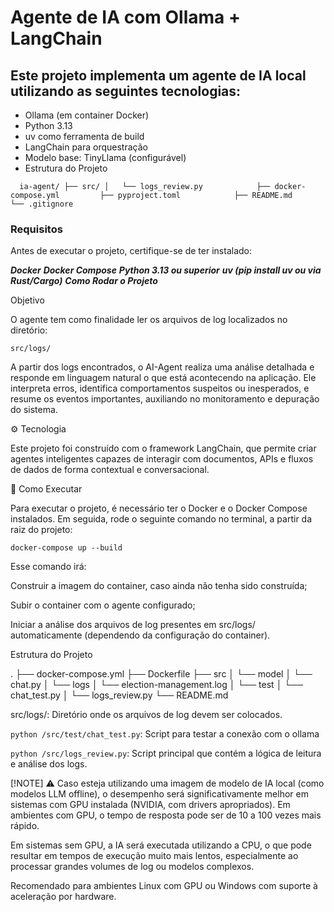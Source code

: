 # Agente de IA com Ollama + LangChain

## Este projeto implementa um agente de IA local utilizando as seguintes tecnologias:

- Ollama (em container Docker)
- Python 3.13
- uv como ferramenta de build
- LangChain para orquestração
- Modelo base: TinyLlama (configurável)
- Estrutura do Projeto


`   ia-agent/
    ├── src/
    │   └── logs_review.py           
    ├── docker-compose.yml        
    ├── pyproject.toml           
    ├── README.md                 
    └── .gitignore `
            
### Requisitos
Antes de executar o projeto, certifique-se de ter instalado:

***Docker***
***Docker Compose***
***Python 3.13 ou superior***
***uv (pip install uv ou via Rust/Cargo)***
***Como Rodar o Projeto***



Objetivo

O agente tem como finalidade ler os arquivos de log localizados no diretório:

`src/logs/`

A partir dos logs encontrados, o AI-Agent realiza uma análise detalhada e responde em linguagem natural o que está acontecendo na aplicação. Ele interpreta erros, identifica comportamentos suspeitos ou inesperados, e resume os eventos importantes, auxiliando no monitoramento e depuração do sistema.

⚙️ Tecnologia

Este projeto foi construído com o framework LangChain, que permite criar agentes inteligentes capazes de interagir com documentos, APIs e fluxos de dados de forma contextual e conversacional.

🚀 Como Executar

Para executar o projeto, é necessário ter o Docker e o Docker Compose instalados. Em seguida, rode o seguinte comando no terminal, a partir da raiz do projeto:

`docker-compose up --build`

Esse comando irá:

Construir a imagem do container, caso ainda não tenha sido construída;

Subir o container com o agente configurado;

Iniciar a análise dos arquivos de log presentes em src/logs/ automaticamente (dependendo da configuração do container).

 Estrutura do Projeto

.
├── docker-compose.yml
├── Dockerfile
├── src
│   └── model
│       └── chat.py
│   └── logs
│       └── election-management.log
│   └── test
│       └── chat_test.py
│   └── logs_review.py
└── README.md

src/logs/: Diretório onde os arquivos de log devem ser colocados.

`python /src/test/chat_test.py`: Script para testar a conexão com o ollama

`python /src/logs_review.py`: Script principal que contém a lógica de leitura e análise dos logs.


[!NOTE]
⚠️ Caso esteja utilizando uma imagem de modelo de IA local (como modelos LLM offline), o desempenho será significativamente melhor em sistemas com GPU instalada (NVIDIA, com drivers apropriados). Em ambientes com GPU, o tempo de resposta pode ser de 10 a 100 vezes mais rápido.

Em sistemas sem GPU, a IA será executada utilizando a CPU, o que pode resultar em tempos de execução muito mais lentos, especialmente ao processar grandes volumes de log ou modelos complexos.

Recomendado para ambientes Linux com GPU ou Windows com suporte à aceleração por hardware.
